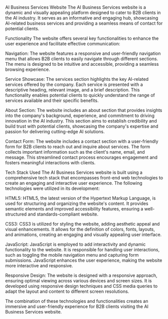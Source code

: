AI Business Services Website
The AI Business Services website is a dynamic and visually appealing platform designed to cater to B2B clients in the AI industry. It serves as an informative and engaging hub, showcasing AI-related business services and providing a seamless means of contact for potential clients.

Functionality
The website offers several key functionalities to enhance the user experience and facilitate effective communication:

Navigation: The website features a responsive and user-friendly navigation menu that allows B2B clients to easily navigate through different sections. The menu is designed to be intuitive and accessible, providing a seamless browsing experience.

Service Showcase: The services section highlights the key AI-related services offered by the company. Each service is presented with a descriptive heading, relevant image, and a brief description. This functionality enables potential clients to quickly understand the range of services available and their specific benefits.

About Section: The website includes an about section that provides insights into the company's background, experience, and commitment to driving innovation in the AI industry. This section aims to establish credibility and build trust with potential clients, showcasing the company's expertise and passion for delivering cutting-edge AI solutions.

Contact Form: The website includes a contact section with a user-friendly form for B2B clients to reach out and inquire about services. The form collects important information such as the client's name, email, and message. This streamlined contact process encourages engagement and fosters meaningful interactions with clients.

Tech Stack Used
The AI Business Services website is built using a comprehensive tech stack that encompasses front-end web technologies to create an engaging and interactive user experience. The following technologies were utilized in its development:

HTML5: HTML5, the latest version of the Hypertext Markup Language, is used for structuring and organizing the website's content. It provides semantic elements and improved accessibility features, ensuring a well-structured and standards-compliant website.

CSS3: CSS3 is utilized for styling the website, adding aesthetic appeal and visual enhancements. It allows for the definition of colors, fonts, layouts, and animations, creating an engaging and visually appealing user interface.

JavaScript: JavaScript is employed to add interactivity and dynamic functionality to the website. It is responsible for handling user interactions, such as toggling the mobile navigation menu and capturing form submissions. JavaScript enhances the user experience, making the website more interactive and responsive.

Responsive Design: The website is designed with a responsive approach, ensuring optimal viewing across various devices and screen sizes. It is developed using responsive design techniques and CSS media queries to adapt the layout and content to different screen resolutions.

The combination of these technologies and functionalities creates an immersive and user-friendly experience for B2B clients visiting the AI Business Services website.




